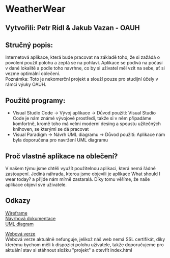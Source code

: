 # WeatherWear
## Vytvořili: Petr Rídl & Jakub Vazan - OAUH
## Stručný popis:
Internetová aplikace, která bude pracovat na základě toho, že si zažádá o povolení použít polohu a zeptá se na pohlaví. Aplikace se podívá na počasí v dané lokalitě a podle toho navrhne, co by si uživatel měl vzít na sebe, ať si vezme optimální oblečení.  
Poznámka: Toto je nekomerční projekt a slouží pouze pro studijní účely v rámci výuky OAUH.

## Použité programy:
- Visual Studio Code -> Vývoj aplikace -> Důvod použití: Visual Studio Code je nám známé vývojové prostředí, takže si v něm připadáme komfortně, kromě toho má velmi moderní desing a spoustu užitečných knihoven, se kterými se dá pracovat
- Visual Paradigm -> Návrh UML diagramu -> Důvod použití: Aplikace nám byla doporučena pro navržení UML diagramu

## Proč vlastně aplikace na oblečení?
V našem týmu jsme chtěli využít použitelnou aplikaci, která nemá řádné zastoupení. Jediná náhrada, kterou jsme objevili je aplikace What should I wear today? a přijde nám mírně 
zastaralá. Díky tomu věříme, že naše aplikace objeví své uživatele.    
## Odkazy
[Wireframe](doc/wireframeMuz.png)  
[Návrhová dokumentace](doc/navrhova_dokumentace.md)  
[UML diagram](doc/uml_weatherwear.png)    

[Webová verze](http://www.weatherwear.jednoduse.cz)  
Webová verze aktuálně nefunguje, jelikož náš web nemá SSL certifikát, díky kterému bychom měli k dispozici polohu uživatele, takže doporučujeme pro aktuální stav si stáhnout složku "projekt" a otevřít index.html

 

